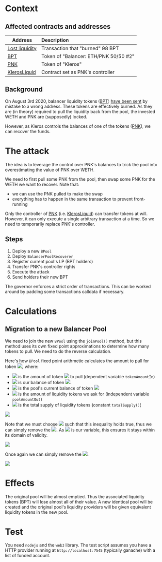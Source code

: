 # Context

## Affected contracts and addresses

|                                                    Address                                                     | Description                           |
| -------------------------------------------------------------------------------------------------------------- |:------------------------------------- |
| [Lost liquidity](https://etherscan.io/tx/0xbb26dbc1a8da0a136d95276bf6193244ca07075db8fbb8a9d56cfdd90571af90)   | Transaction that "burned" 98 BPT      |
| [BPT](https://etherscan.io/token/0xc81d50c17754b379f1088574cf723be4fb00307d)                                   | Token of "Balancer: ETH/PNK 50/50 #2" |
| [PNK](https://etherscan.io/token/0x93ed3fbe21207ec2e8f2d3c3de6e058cb73bc04d)                                   | Token of "Kleros"                     |
| [KlerosLiquid](https://etherscan.io/address/0x988b3a538b618c7a603e1c11ab82cd16dbe28069)                        | Contract set as PNK's controller      |

## Background

On August 3rd 2020, balancer liquidity tokens ([BPT](https://etherscan.io/token/0xc81d50c17754b379f1088574cf723be4fb00307d)) [have been sent](https://etherscan.io/tx/0xbb26dbc1a8da0a136d95276bf6193244ca07075db8fbb8a9d56cfdd90571af90) by mistake to a wrong address.
These tokens are effectively burned. As they are (in theory) required to pull the liquidity back from the pool, the invested WETH and PNK are (supposedly) locked.

However, as Kleros controls the balances of one of the tokens ([PNK](https://etherscan.io/token/0x93ed3fbe21207ec2e8f2d3c3de6e058cb73bc04d)), we can recover the funds.

# The attack

The idea is to leverage the control over PNK's balances to trick the pool into overestimating the value of PNK over WETH.

We need to first pull some PNK from the pool, then swap some PNK for the WETH we want to recover. Note that:
- we can use the PNK pulled to make the swap
- everything has to happen in the same transaction to prevent front-running

Only the controller of [PNK](https://etherscan.io/token/0x93ed3fbe21207ec2e8f2d3c3de6e058cb73bc04d) (i.e. [KlerosLiquid](https://etherscan.io/address/0x988b3a538b618c7a603e1c11ab82cd16dbe28069)) can transfer tokens at will. However, it can only execute a single arbitrary transaction at a time. So we need to temporarily replace PNK's controller.

## Steps

1. Deploy a new `BPool`
1. Deploy `BalancerPoolRecoverer`
1. Register current pool's LP (BPT holders)
1. Transfer PNK's controller rights
1. Execute the attack
1. Send holders their new BPT

The governor enforces a strict order of transactions. This can be worked around by padding some transactions calldata if necessary.

# Calculations

## Migration to a new Balancer Pool

We need to join the new `BPool` using the `joinPool()` method, but this method uses its own fixed point approximations to determine how many tokens to pull. We need to do the reverse calculation.

Here's how `BPool` fixed point arithmetic calculates the amount to pull for token <img src="https://latex.codecogs.com/svg.latex?t"/>, where:
- <img src="https://latex.codecogs.com/svg.latex?A_t"/> is the amount of token <img src="https://latex.codecogs.com/svg.latex?t"/> to pull (dependent variable `tokenAmountIn`)
- <img src="https://latex.codecogs.com/svg.latex?{A_t}'"/> is our balance of token <img src="https://latex.codecogs.com/svg.latex?t"/>.
- <img src="https://latex.codecogs.com/svg.latex?B_t"/> is the pool's current balance of token <img src="https://latex.codecogs.com/svg.latex?t"/>
- <img src="https://latex.codecogs.com/svg.latex?L_o"/> is the amount of liquidity tokens we ask for (independent variable `poolAmountOut`)
- <img src="https://latex.codecogs.com/svg.latex?L"/> is the total supply of liquidity tokens (constant `totalSupply()`)

<img src="https://latex.codecogs.com/svg.latex?{A_t}'\geq{A_t}=\left\lfloor\frac{\left\lfloor\frac{10^{18}L_o+\left\lfloor\frac{L}{2}\right\rfloor}{L}\right\rfloor{B_t}+5\cdot10^{17}}{10^{18}}\right\rfloor\quad\left(\approx\frac{L_o}{L}B_t\right)"/>

Note that we must choose <img src="https://latex.codecogs.com/svg.latex?L_o"/> such that this inequality holds true, thus we can simply remove the <img src="https://latex.codecogs.com/svg.latex?\lfloor\cdot\rfloor"/>. As <img src="https://latex.codecogs.com/svg.latex?L_o"/> is our variable, this ensures it stays within its domain of validity.

<img src="https://latex.codecogs.com/svg.latex?\begin{align*}&{A_t}'&\geq&\frac{\left\lfloor\frac{10^{18}L_o+\left\lfloor\frac{L}{2}\right\rfloor}{L}\right\rfloor{B_t}+5\cdot10^{17}}{10^{18}}\\\iff&\frac{10^{18}{A_t}'-5\cdot10^{17}}{B_t}&\geq&\left\lfloor\frac{10^{18}L_o+\left\lfloor\frac{L}{2}\right\rfloor}{L}\right\rfloor\end{align*}"/>

Once again we can simply remove the <img src="https://latex.codecogs.com/svg.latex?\lfloor\cdot\rfloor"/>.

<img src="https://latex.codecogs.com/svg.latex?\begin{align*}&\frac{10^{18}{A_t}'-5\cdot10^{17}}{B_t}&\geq&\frac{10^{18}L_o+\left\lfloor\frac{L}{2}\right\rfloor}{L}\\\iff&\frac{\frac{10^{18}{A_t}'-5\cdot10^{17}}{B_t}L-\left\lfloor\frac{L}{2}\right\rfloor}{10^{18}}&\geq&L_o\end{align*}"/>

# Effects

The original pool will be almost emptied. Thus the associated liquidity tokens (BPT) will lose almost all of their value.
A new identical pool will be created and the original pool's liquidity providers will be given equivalent liquidity tokens in the new pool.

# Test

You need `nodejs` and the `web3` library.
The test script assumes you have a HTTP provider running at `http://localhost:7545` (typically ganache) with a list of funded account.
